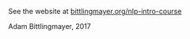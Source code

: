 See the website at [bittlingmayer.org/nlp-intro-course](bittlingmayer.org/nlp-intro-course)

Adam Bittlingmayer, 2017
